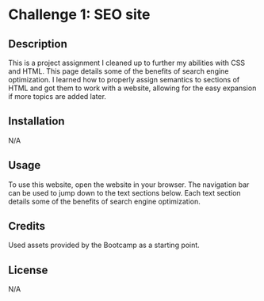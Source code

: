 # Challenge 1: SEO site

## Description
This is a project assignment I cleaned up to further my abilities with CSS and HTML. This page details some of the benefits of search engine optimization. I learned how to properly assign semantics to sections of HTML and got them to work with a website, allowing for the easy expansion if more topics are added later.

## Installation

N/A 

## Usage

To use this website, open the website in your browser. The navigation bar can be used to jump down to the text sections below. Each text section details some of the benefits of search engine optimization. 

## Credits

Used assets provided by the Bootcamp as a starting point.

## License

N/A